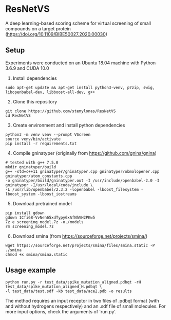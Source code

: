 # ResNetVS
A deep learning-based scoring scheme for virtual screening of small compounds on a target protein (https://doi.org/10.1109/BIBE50027.2020.00030)

Setup
---------------

Experiments were conducted on an Ubuntu 18.04 machine with Python 3.6.9 and CUDA 10.0 

1) Install dependencies
```
sudo apt-get update && apt-get install python3-venv, p7zip, swig, libopenbabel-dev, libboost-all-dev, g++
```
2) Clone this repository
```
git clone https://github.com/stemylonas/ResNetVS
cd ResNetVS
```
3) Create environment and install python dependencies
```
python3 -m venv venv --prompt VScreen
source venv/bin/activate
pip install -r requirements.txt
```
4) Compile gninatyper (originally from https://github.com/gnina/gnina)
```
# tested with g++ 7.5.0
mkdir gninatyper/build
g++ -std=c++11 gninatyper/gninatyper.cpp gninatyper/obmolopener.cpp gninatyper/atom_constants.cpp 
-o gninatyper/build/gninatyper.out -I /usr/include/openbabel-2.0 -I gninatyper -I/usr/local/cuda/include \
-L /usr/lib/openbabel/2.3.2 -lopenbabel -lboost_filesystem -lboost_system -lboost_iostreams
```
5) Download pretrained model
```
pip install gdown
gdown 1Cfi68-VvNeh65xdTypy6xAfNhVH2PKw5
7z e screening_model.7z -o./models
rm screening_model.7z
```
6) Download smina (from https://sourceforge.net/projects/smina/)
```
wget https://sourceforge.net/projects/smina/files/smina.static -P ./smina
chmod +x smina/smina.static
```

Usage example
---------------

```
python run.py -r test_data/spike_mutation_aligned.pdbqt -rH test_data/spike_mutation_aligned_H.pdbqt \
-l test_data/test.sdf -kb test_data/ace2.pdb -o results
```

The method requires an input receptor in two files of .pdbqt format (with and without hydrogens respectively) and an .sdf file of small molecules.
For more input options, check the arguments of 'run.py'.
